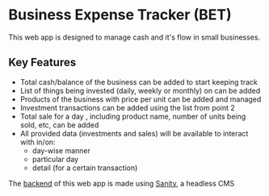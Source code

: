 # Business Expense Tracker (BET)

This web app is designed to manage cash and it's flow in small businesses.

## Key Features

- Total cash/balance of the business can be added to start keeping track
- List of things being invested (daily, weekly or monthly) on can be added
- Products of the business with price per unit can be added and managed
- Investment transactions can be added using the list from point 2
- Total sale for a day , including product name, number of units being sold, etc, can be added
- All provided data (investments and sales) will be available to interact with in/on:
  - day-wise manner
  - particular day
  - detail (for a certain transaction)

The [backend](https://github.com/RocTanweer/bet_server) of this web app is made using [Sanity](https://www.sanity.io/), a headless CMS
